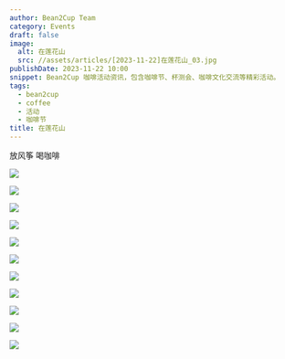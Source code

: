 ```yaml
---
author: Bean2Cup Team
category: Events
draft: false
image:
  alt: 在莲花山
  src: //assets/articles/[2023-11-22]在莲花山_03.jpg
publishDate: 2023-11-22 10:00
snippet: Bean2Cup 咖啡活动资讯，包含咖啡节、杯测会、咖啡文化交流等精彩活动。
tags:
  - bean2cup
  - coffee
  - 活动
  - 咖啡节
title: 在莲花山
---
```


放风筝 喝咖啡

![](/assets/articles/[2023-11-22]在莲花山_03.jpg)

![](/assets/articles/[2023-11-22]在莲花山_04.jpg)

![](/assets/articles/[2023-11-22]在莲花山_05.jpg)

![](/assets/articles/[2023-11-22]在莲花山_06.jpg)

![](/assets/articles/[2023-11-22]在莲花山_07.jpg)

![](/assets/articles/[2023-11-22]在莲花山_08.jpg)

![](/assets/articles/[2023-11-22]在莲花山_09.jpg)

![](/assets/articles/[2023-11-22]在莲花山_10.jpg)

![](/assets/articles/[2023-11-22]在莲花山_11.jpg)

![](/assets/articles/[2023-11-22]在莲花山_12.jpg)

![](/assets/articles/[2023-11-22]在莲花山_13.jpg)


